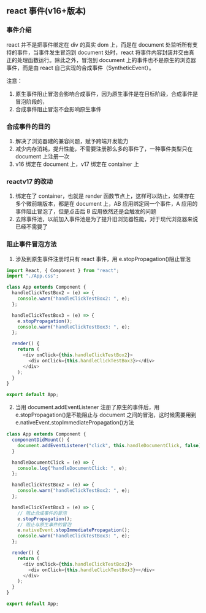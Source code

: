 ## react 事件(v16+版本)

### 事件介绍

react 并不是把事件绑定在 div 的真实 dom 上，而是在 document 处监听所有支持的事件，当事件发生冒泡到 document 处时，react 将事件内容封装并交由真正的处理函数运行。除此之外，冒泡到 document 上的事件也不是原生的浏览器事件，而是由 react 自己实现的合成事件（SyntheticEvent）。

注意：

1. 原生事件阻止冒泡会影响合成事件，因为原生事件是在目标阶段，合成事件是冒泡阶段的，
2. 合成事件阻止冒泡不会影响原生事件

### 合成事件的目的

1. 解决了浏览器建的兼容问题，赋予跨端开发能力
2. 减少内存消耗，提升性能，不需要注册那么多的事件了，一种事件类型只在 document 上注册一次
3. v16 绑定在 document 上，v17 绑定在 container 上

### reactv17 的改动

1. 绑定在了 container，也就是 render 函数节点上，这样可以防止，如果存在多个微前端版本，都是在 document 上，AB 应用绑定同一个事件，A 应用的事件阻止冒泡了，但是点击后 B 应用依然还是会触发的问题
2. 去除事件池，以前加入事件池是为了提升旧浏览器性能，对于现代浏览器来说已经不需要了

### 阻止事件冒泡方法

1. 涉及到原生事件注册时只有 react 事件，用 e.stopPropagation()阻止冒泡

```js
import React, { Component } from "react";
import "./App.css";

class App extends Component {
  handleClickTestBox2 = (e) => {
    console.warn("handleClickTestBox2: ", e);
  };

  handleClickTestBox3 = (e) => {
    e.stopPropagation();
    console.warn("handleClickTestBox3: ", e);
  };

  render() {
    return (
      <div onClick={this.handleClickTestBox2}>
        <div onClick={this.handleClickTestBox3}></div>
      </div>
    );
  }
}

export default App;
```

2. 当用 document.addEventListener 注册了原生的事件后，用 e.stopPropagation()是不能阻止与 document 之间的冒泡，这时候需要用到 e.nativeEvent.stopImmediatePropagation()方法

```js
class App extends Component {
  componentDidMount() {
    document.addEventListener("click", this.handleDocumentClick, false);
  }

  handleDocumentClick = (e) => {
    console.log("handleDocumentClick: ", e);
  };

  handleClickTestBox2 = (e) => {
    console.warn("handleClickTestBox2: ", e);
  };

  handleClickTestBox3 = (e) => {
    // 阻止合成事件的冒泡
    e.stopPropagation();
    // 阻止与原生事件的冒泡
    e.nativeEvent.stopImmediatePropagation();
    console.warn("handleClickTestBox3: ", e);
  };

  render() {
    return (
      <div onClick={this.handleClickTestBox2}>
        <div onClick={this.handleClickTestBox3}></div>
      </div>
    );
  }
}

export default App;
```
